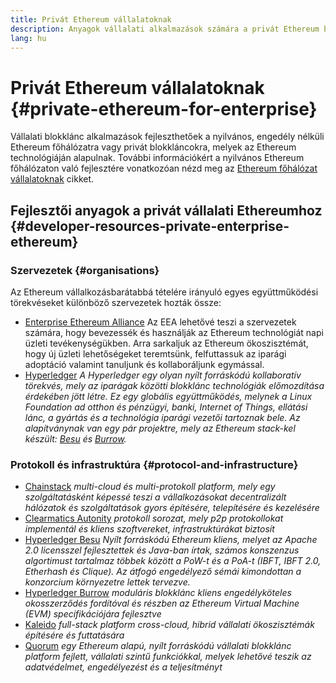 ```yaml
---
title: Privát Ethereum vállalatoknak
description: Anyagok vállalati alkalmazások számára a privát Ethereum blokkláncokon.
lang: hu
---
```


# Privát Ethereum vállalatoknak {#private-ethereum-for-enterprise}

Vállalati blokklánc alkalmazások fejleszthetőek a nyilvános, engedély nélküli Ethereum főhálózatra vagy privát blokkláncokra, melyek az Ethereum technológiáján alapulnak. További információkért a nyilvános Ethereum főhálózaton való fejlesztére vonatkozóan nézd meg az [Ethereum főhálózat vállalatoknak](/enterprise/) cikket.

## Fejlesztői anyagok a privát vállalati Ethereumhoz {#developer-resources-private-enterprise-ethereum}

### Szervezetek {#organisations}

Az Ethereum vállalkozásbarátabbá tételére irányuló egyes együttműködési törekvéseket különböző szervezetek hozták össze:

- [Enterprise Ethereum Alliance](https://entethalliance.org/) Az EEA lehetővé teszi a szervezetek számára, hogy bevezessék és használják az Ethereum technológiát napi üzleti tevékenységükben. Arra sarkaljuk az Ethereum ökoszisztémát, hogy új üzleti lehetőségeket teremtsünk, felfuttassuk az iparági adoptáció valamint tanuljunk és kollaboráljunk egymással.
- [Hyperledger](https://hyperledger.org) _A Hyperledger egy olyan nyílt forráskódú kollaboratív törekvés, mely az iparágak közötti blokklánc technológiák előmozdítása érdekében jött létre. Ez egy globális együttműködés, melynek a Linux Foundation ad otthon és pénzügyi, banki, Internet of Things, ellátási lánc, a gyártás és a technológia iparági vezetői tartoznak bele. Az alapítványnak van egy pár projektre, mely az Ethereum stack-kel készült: [Besu](https://www.hyperledger.org/use/besu) és [Burrow](https://www.hyperledger.org/projects/hyperledger-burrow)._

### Protokoll és infrastruktúra {#protocol-and-infrastructure}

- [Chainstack](https://chainstack.com/) _multi-cloud és multi-protokoll platform, mely egy szolgáltatásként képessé teszi a vállalkozásokat decentralizált hálózatok és szolgáltatások gyors építésére, telepítésére és kezelésére_
- [Clearmatics Autonity](https://www.clearmatics.com/about/) _protokoll sorozat, mely p2p protokollokat implementál és kliens szoftvereket, infrastruktúrákat biztosít_
- [Hyperledger Besu](https://www.hyperledger.org/use/besu) _Nyílt forráskódú Ethereum kliens, melyet az Apache 2.0 licensszel fejlesztettek és Java-ban írtak, számos konszenzus algortimust tartalmaz többek között a PoW-t és a PoA-t (IBFT, IBFT 2.0, Etherhash és Clique). Az átfogó engedélyező sémái kimondottan a konzorcium környezetre lettek tervezve._
- [Hyperledger Burrow](https://www.hyperledger.org/projects/hyperledger-burrow) _moduláris blokklánc kliens engedélyköteles okosszerződés fordítóval és részben az Ethereum Virtual Machine (EVM) specifikációjára fejlesztve_
- [Kaleido](https://kaleido.io/) _full-stack platform cross-cloud, hibrid vállalati ökoszisztémák építésére és futtatására_
- [Quorum](https://consensys.net/quorum/) _egy Ethereum alapú, nyílt forráskódú vállalati blokklánc platform fejlett, vállalati szintű funkciókkal, melyek lehetővé teszik az adatvédelmet, engedélyezést és a teljesítményt_
